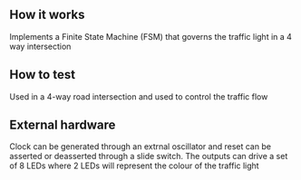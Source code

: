 <!---

This file is used to generate your project datasheet. Please fill in the information below and delete any unused
sections.

You can also include images in this folder and reference them in the markdown. Each image must be less than
512 kb in size, and the combined size of all images must be less than 1 MB.
-->

## How it works

Implements a Finite State Machine (FSM) that governs the traffic light in a 4 way intersection

## How to test

Used in a 4-way road intersection and used to control the traffic flow 

## External hardware

Clock can be generated through an extrnal oscillator and reset can be asserted or deasserted through a slide switch. The outputs can drive a set of 8 LEDs where 2 LEDs will represent the colour of the traffic light
